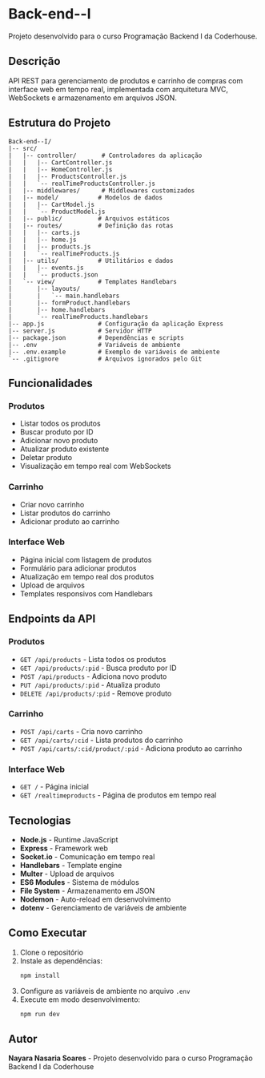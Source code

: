# Back-end--I

Projeto desenvolvido para o curso Programação Backend I da Coderhouse.

## Descrição

API REST para gerenciamento de produtos e carrinho de compras com interface web em tempo real, implementada com arquitetura MVC, WebSockets e armazenamento em arquivos JSON.

## Estrutura do Projeto

```
Back-end--I/
|-- src/
|   |-- controller/       # Controladores da aplicação
|   |   |-- CartController.js
|   |   |-- HomeController.js
|   |   |-- ProductsController.js
|   |   `-- realTimeProductsController.js
|   |-- middlewares/      # Middlewares customizados
|   |-- model/           # Modelos de dados
|   |   |-- CartModel.js
|   |   `-- ProductModel.js
|   |-- public/          # Arquivos estáticos
|   |-- routes/          # Definição das rotas
|   |   |-- carts.js
|   |   |-- home.js
|   |   |-- products.js
|   |   `-- realTimeProducts.js
|   |-- utils/           # Utilitários e dados
|   |   |-- events.js
|   |   `-- products.json
|   `-- view/            # Templates Handlebars
|       |-- layouts/
|       |   `-- main.handlebars
|       |-- formProduct.handlebars
|       |-- home.handlebars
|       `-- realTimeProducts.handlebars
|-- app.js               # Configuração da aplicação Express
|-- server.js            # Servidor HTTP
|-- package.json         # Dependências e scripts
|-- .env                 # Variáveis de ambiente
|-- .env.example         # Exemplo de variáveis de ambiente
`-- .gitignore           # Arquivos ignorados pelo Git
```

## Funcionalidades

### Produtos
- Listar todos os produtos
- Buscar produto por ID
- Adicionar novo produto
- Atualizar produto existente
- Deletar produto
- Visualização em tempo real com WebSockets

### Carrinho
- Criar novo carrinho
- Listar produtos do carrinho
- Adicionar produto ao carrinho

### Interface Web
- Página inicial com listagem de produtos
- Formulário para adicionar produtos
- Atualização em tempo real dos produtos
- Upload de arquivos
- Templates responsivos com Handlebars

## Endpoints da API

### Produtos
- `GET /api/products` - Lista todos os produtos
- `GET /api/products/:pid` - Busca produto por ID
- `POST /api/products` - Adiciona novo produto
- `PUT /api/products/:pid` - Atualiza produto
- `DELETE /api/products/:pid` - Remove produto

### Carrinho
- `POST /api/carts` - Cria novo carrinho
- `GET /api/carts/:cid` - Lista produtos do carrinho
- `POST /api/carts/:cid/product/:pid` - Adiciona produto ao carrinho

### Interface Web
- `GET /` - Página inicial
- `GET /realtimeproducts` - Página de produtos em tempo real

## Tecnologias

- **Node.js** - Runtime JavaScript
- **Express** - Framework web
- **Socket.io** - Comunicação em tempo real
- **Handlebars** - Template engine
- **Multer** - Upload de arquivos
- **ES6 Modules** - Sistema de módulos
- **File System** - Armazenamento em JSON
- **Nodemon** - Auto-reload em desenvolvimento
- **dotenv** - Gerenciamento de variáveis de ambiente

## Como Executar

1. Clone o repositório
2. Instale as dependências:
   ```bash
   npm install
   ```
3. Configure as variáveis de ambiente no arquivo `.env`
4. Execute em modo desenvolvimento:
   ```bash
   npm run dev
   ```

## Autor

**Nayara Nasaria Soares** - Projeto desenvolvido para o curso Programação Backend I da Coderhouse